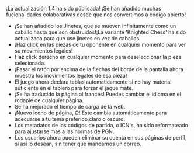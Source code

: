 ¡La actualización 1.4 ha sido públicada! ¡Se han añadido muchas fucionalidades colaborativas desde que nos convertimos a código abierto!

- ¡Se han añadido los Jinetes, que se mueven infinitamente como un caballo hasta que son obstruidos!¡La variante 'Knighted Chess' ha sido actualizada para que use jinetes en vez de caballos.
- ¡Haz click en las piezas de tu oponente en cualquier momento para ver su movimientos legales!
- Haz click derecho en cualquier momento para deseleccionar la pieza selecionada.
- ¡Pasar el ratón por encima de la flechas del borde de la pantalla ahora muestra los movimientos legales de esa pieza!
- El juego ahora declara tablas automaticamente si no hay material suficiente en el tablero para forzar el jaque mate.
- ¡Se ha traducido la página al francés! Puedes cambiar el idioma en el rodapié de cualquier página.
- Se ha mejorado el tiempo de carga de la web.
- ¡Nuevo icono de página, Ω! Este cambia automáticamente para adecuarse a tu tema preferido,claro o oscuro.
- Los metadatos de los códigos de partida, o ICN's, ha sido reformateado para ajustarse mas a las normas de PGN.
- Los usuarios ahora pueden eliminar su cuenta en sus páginas de perfíl, si así lo desean, sin tener que mandarnos un correo.